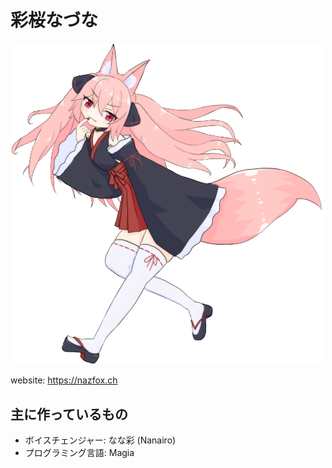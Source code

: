 # 彩桜なづな

<img src="nazuna.webp" width="500" />

website: https://nazfox.ch

## 主に作っているもの

- ボイスチェンジャー: なな彩 (Nanairo)
- プログラミング言語: Magia

<!---
nazfox/nazfox is a ✨ special ✨ repository because its `README.md` (this file) appears on your GitHub profile.
You can click the Preview link to take a look at your changes.
--->
